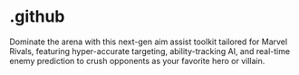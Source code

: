 # .github
Dominate the arena with this next-gen aim assist toolkit tailored for Marvel Rivals, featuring hyper-accurate targeting, ability-tracking AI, and real-time enemy prediction to crush opponents as your favorite hero or villain.
